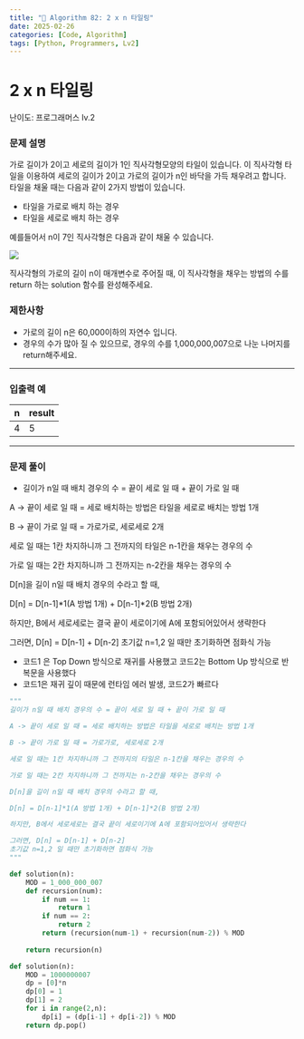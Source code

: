 ```yaml
---
title: "🧠 Algorithm 82: 2 x n 타일링"
date: 2025-02-26
categories: [Code, Algorithm]
tags: [Python, Programmers, Lv2]
---
```


# 2 x n 타일링

난이도: 프로그래머스 lv.2

### **문제 설명**

가로 길이가 2이고 세로의 길이가 1인 직사각형모양의 타일이 있습니다. 이 직사각형 타일을 이용하여 세로의 길이가 2이고 가로의 길이가 n인 바닥을 가득 채우려고 합니다. 타일을 채울 때는 다음과 같이 2가지 방법이 있습니다.

- 타일을 가로로 배치 하는 경우
- 타일을 세로로 배치 하는 경우

예를들어서 n이 7인 직사각형은 다음과 같이 채울 수 있습니다.

![](https://i.imgur.com/29ANX0f.png)

직사각형의 가로의 길이 n이 매개변수로 주어질 때, 이 직사각형을 채우는 방법의 수를 return 하는 solution 함수를 완성해주세요.

### 제한사항

- 가로의 길이 n은 60,000이하의 자연수 입니다.
- 경우의 수가 많아 질 수 있으므로, 경우의 수를 1,000,000,007으로 나눈 나머지를 return해주세요.

---

### 입출력 예

| n | result |
| --- | --- |
| 4 | 5 |

---

### 문제 풀이

- 길이가 n일 때 배치 경우의 수 = 끝이 세로 일 때 + 끝이 가로 일 때

A -> 끝이 세로 일 때 = 세로 배치하는 방법은 타일을 세로로 배치는 방법 1개

B -> 끝이 가로 일 때 = 가로가로, 세로세로 2개

세로 일 때는 1칸 차지하니까 그 전까지의 타일은 n-1칸을 채우는 경우의 수

가로 일 때는 2칸 차지하니까 그 전까지는 n-2칸을 채우는 경우의 수

D[n]을 길이 n일 때 배치 경우의 수라고 할 때,

D[n] = D[n-1]*1(A 방법 1개) + D[n-1]*2(B 방법 2개)

하지만, B에서 세로세로는 결국 끝이 세로이기에 A에 포함되어있어서 생략한다

그러면, D[n] = D[n-1] + D[n-2]
초기값 n=1,2 일 때만 초기화하면 점화식 가능
- 코드1 은 Top Down 방식으로 재귀를 사용했고 코드2는 Bottom Up 방식으로 반복문을 사용했다
- 코드1은 재귀 깊이 때문에 런타임 에러 발생, 코드2가 빠르다

```python
"""
길이가 n일 때 배치 경우의 수 = 끝이 세로 일 때 + 끝이 가로 일 때

A -> 끝이 세로 일 때 = 세로 배치하는 방법은 타일을 세로로 배치는 방법 1개

B -> 끝이 가로 일 때 = 가로가로, 세로세로 2개

세로 일 때는 1칸 차지하니까 그 전까지의 타일은 n-1칸을 채우는 경우의 수

가로 일 때는 2칸 차지하니까 그 전까지는 n-2칸을 채우는 경우의 수

D[n]을 길이 n일 때 배치 경우의 수라고 할 때,

D[n] = D[n-1]*1(A 방법 1개) + D[n-1]*2(B 방법 2개)

하지만, B에서 세로세로는 결국 끝이 세로이기에 A에 포함되어있어서 생략한다

그러면, D[n] = D[n-1] + D[n-2]
초기값 n=1,2 일 때만 초기화하면 점화식 가능
"""

def solution(n):
    MOD = 1_000_000_007
    def recursion(num):
        if num == 1:
            return 1
        if num == 2:
            return 2
        return (recursion(num-1) + recursion(num-2)) % MOD
    
    return recursion(n)
```

```python
def solution(n):
    MOD = 1000000007
    dp = [0]*n
    dp[0] = 1
    dp[1] = 2
    for i in range(2,n):
        dp[i] = (dp[i-1] + dp[i-2]) % MOD
    return dp.pop()
```